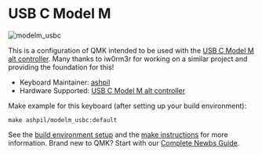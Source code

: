 # USB C Model M

![modelm_usbc](https://raw.githubusercontent.com/ashpil/Model-M-Type-C-Controller/master/images/render.png)

This is a configuration of QMK intended to be used with the [USB C Model M alt controller](https://github.com/ashpil/Model-M-Type-C-Controller "USB C Model M alt controller"). Many thanks to iw0rm3r for working on a similar project and providing the foundation for this!

* Keyboard Maintainer: [ashpil](https://github.com/ashpil)
* Hardware Supported: [USB C Model M alt controller](https://github.com/ashpil/Model-M-Type-C-Controller)

Make example for this keyboard (after setting up your build environment):

    make ashpil/modelm_usbc:default

See the [build environment setup](https://docs.qmk.fm/#/getting_started_build_tools) and the [make instructions](https://docs.qmk.fm/#/getting_started_make_guide) for more information. Brand new to QMK? Start with our [Complete Newbs Guide](https://docs.qmk.fm/#/newbs).

